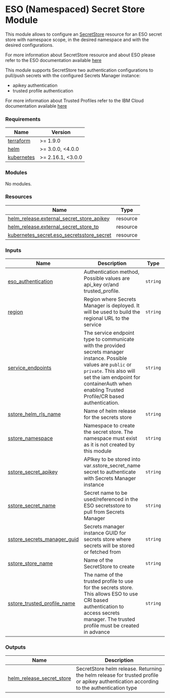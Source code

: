 # ESO (Namespaced) Secret Store Module

This module allows to configure an [SecretStore](https://external-secrets.io/latest/api/secretstore/) resource for an ESO secret store with namespace scope, in the desired namespace and with the desired configurations.

For more information about SecretStore resource and about ESO please refer to the ESO documentation available [here](https://external-secrets.io/v0.8.3/guides/introduction/)

This module supports SecretStore two authentication configurations to pull/push secrets with the configured Secrets Manager instance:
- apikey authentication
- trusted profile authentication

For more information about Trusted Profiles refer to the IBM Cloud documentation available [here](https://cloud.ibm.com/docs/account?topic=account-create-trusted-profile&interface=ui)

<!-- BEGINNING OF PRE-COMMIT-TERRAFORM DOCS HOOK -->
### Requirements

| Name | Version |
|------|---------|
| <a name="requirement_terraform"></a> [terraform](#requirement\_terraform) | >= 1.9.0 |
| <a name="requirement_helm"></a> [helm](#requirement\_helm) | >= 3.0.0, <4.0.0 |
| <a name="requirement_kubernetes"></a> [kubernetes](#requirement\_kubernetes) | >= 2.16.1, <3.0.0 |

### Modules

No modules.

### Resources

| Name | Type |
|------|------|
| [helm_release.external_secret_store_apikey](https://registry.terraform.io/providers/hashicorp/helm/latest/docs/resources/release) | resource |
| [helm_release.external_secret_store_tp](https://registry.terraform.io/providers/hashicorp/helm/latest/docs/resources/release) | resource |
| [kubernetes_secret.eso_secretsstore_secret](https://registry.terraform.io/providers/hashicorp/kubernetes/latest/docs/resources/secret) | resource |

### Inputs

| Name | Description | Type | Default | Required |
|------|-------------|------|---------|:--------:|
| <a name="input_eso_authentication"></a> [eso\_authentication](#input\_eso\_authentication) | Authentication method, Possible values are api\_key or/and trusted\_profile. | `string` | `"trusted_profile"` | no |
| <a name="input_region"></a> [region](#input\_region) | Region where Secrets Manager is deployed. It will be used to build the regional URL to the service | `string` | n/a | yes |
| <a name="input_service_endpoints"></a> [service\_endpoints](#input\_service\_endpoints) | The service endpoint type to communicate with the provided secrets manager instance. Possible values are `public` or `private`. This also will set the iam endpoint for containerAuth when enabling Trusted Profile/CR based authentication. | `string` | `"public"` | no |
| <a name="input_sstore_helm_rls_name"></a> [sstore\_helm\_rls\_name](#input\_sstore\_helm\_rls\_name) | Name of helm release for the secrets store | `string` | `"external-secret-store"` | no |
| <a name="input_sstore_namespace"></a> [sstore\_namespace](#input\_sstore\_namespace) | Namespace to create the secret store. The namespace must exist as it is not created by this module | `string` | n/a | yes |
| <a name="input_sstore_secret_apikey"></a> [sstore\_secret\_apikey](#input\_sstore\_secret\_apikey) | APIkey to be stored into var.sstore\_secret\_name secret to authenticate with Secrets Manager instance | `string` | `null` | no |
| <a name="input_sstore_secret_name"></a> [sstore\_secret\_name](#input\_sstore\_secret\_name) | Secret name to be used/referenced in the ESO secretsstore to pull from Secrets Manager | `string` | `"ibm-secret"` | no |
| <a name="input_sstore_secrets_manager_guid"></a> [sstore\_secrets\_manager\_guid](#input\_sstore\_secrets\_manager\_guid) | Secrets manager instance GUID for secrets store where secrets will be stored or fetched from | `string` | n/a | yes |
| <a name="input_sstore_store_name"></a> [sstore\_store\_name](#input\_sstore\_store\_name) | Name of the SecretStore to create | `string` | n/a | yes |
| <a name="input_sstore_trusted_profile_name"></a> [sstore\_trusted\_profile\_name](#input\_sstore\_trusted\_profile\_name) | The name of the trusted profile to use for the secrets store. This allows ESO to use CRI based authentication to access secrets manager. The trusted profile must be created in advance | `string` | `null` | no |

### Outputs

| Name | Description |
|------|-------------|
| <a name="output_helm_release_secret_store"></a> [helm\_release\_secret\_store](#output\_helm\_release\_secret\_store) | SecretStore helm release. Returning the helm release for trusted profile or apikey authentication according to the authentication type |
<!-- END OF PRE-COMMIT-TERRAFORM DOCS HOOK -->
